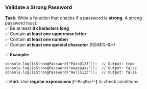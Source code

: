 ### **Validate a Strong Password**

**Task:** Write a function that checks if a password is **strong**. A strong password must:  
✅ Be at least **8 characters long**  
✅ Contain **at least one uppercase letter**  
✅ Contain **at least one number**  
✅ Contain **at least one special character** (!@#$%^&\*)

✅ **Example:**

```plaintext
console.log(isStrongPassword("Pass@123"));  // Output: true
console.log(isStrongPassword("weakpass"));  // Output: false
console.log(isStrongPassword("Hello123"));  // Output: false
```

💡 **Hint:** Use **regular expressions (**`**RegExp**`**)** to check conditions.